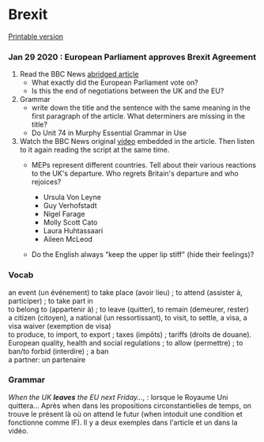 # Brexit

[Printable version](brexit.pdf)

### Jan 29 2020 : European Parliament approves Brexit Agreement

1. Read the BBC News [abridged article](bbcnews_brexit_approval)    
   * What exactly did the European Parliament vote on?
   * Is this the end of negotiations between the UK and the EU?
2. Grammar  
   * write down the title and the sentence with the same meaning in the first paragraph of the article. What determiners are missing in the title?
   * Do Unit 74 in Murphy Essential Grammar in Use
3. Watch the BBC News original [video](https://www.bbc.com/news/uk-politics-51287430) embedded in the article. Then listen to it again reading the script at the same time.
   * MEPs represent different countries. Tell about their various reactions to the UK's departure. Who regrets Britain's departure and who rejoices?
     * Ursula Von Leyne
     * Guy Verhofstadt
     * Nigel Farage
     * Molly Scott Cato
     * Laura Huhtassaari
     * Aileen McLeod
   
   * Do the English always "keep the upper lip stiff" (hide their feelings)?

### Vocab

an event (un événement) to take place (avoir lieu) ; to attend (assister à, participer) ; to take part in  
to belong to (appartenir à) ; to leave (quitter), to remain (demeurer, rester)  
a citizen (citoyen), a national (un ressortissant), to visit, to settle, a visa, a visa waiver (exemption de visa)  
to produce, to import, to export ; taxes (impôts) ; tariffs (droits de douane).   
European quality, health and social regulations ; to allow (permettre) ; to ban/to forbid (interdire) ; a ban  
a partner: un partenaire

### Grammar

*When the UK **leaves** the EU next Friday…,* : lorsque le Royaume Uni quittera… 
Après when dans les propositions circonstantielles de temps, on trouve le présent là où on attend le futur (when intoduit une condition et fonctionne comme IF). Il y a deux exemples dans l'article et un dans la vidéo.